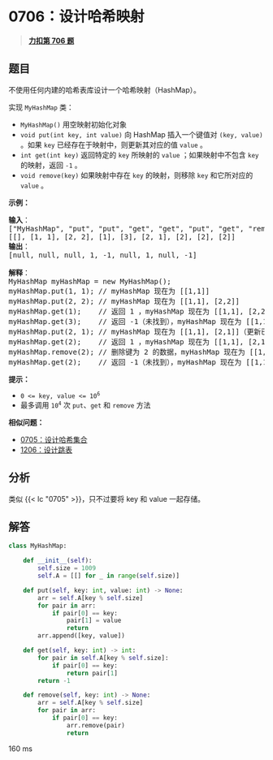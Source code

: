 # 0706：设计哈希映射


> <u>**[力扣第 706 题](https://leetcode.cn/problems/design-hashmap/)**</u>

## 题目

<p>不使用任何内建的哈希表库设计一个哈希映射（HashMap）。</p>

<p>实现 <code>MyHashMap</code> 类：</p>

<ul>
<li><code>MyHashMap()</code> 用空映射初始化对象</li>
<li><code>void put(int key, int value)</code> 向 HashMap 插入一个键值对 <code>(key, value)</code> 。如果 <code>key</code> 已经存在于映射中，则更新其对应的值 <code>value</code> 。</li>
<li><code>int get(int key)</code> 返回特定的 <code>key</code> 所映射的 <code>value</code> ；如果映射中不包含 <code>key</code> 的映射，返回 <code>-1</code> 。</li>
<li><code>void remove(key)</code> 如果映射中存在 <code>key</code> 的映射，则移除 <code>key</code> 和它所对应的 <code>value</code> 。</li>
</ul>



<p><strong>示例：</strong></p>

<pre>
<strong>输入</strong>：
["MyHashMap", "put", "put", "get", "get", "put", "get", "remove", "get"]
[[], [1, 1], [2, 2], [1], [3], [2, 1], [2], [2], [2]]
<strong>输出</strong>：
[null, null, null, 1, -1, null, 1, null, -1]

<strong>解释</strong>：
MyHashMap myHashMap = new MyHashMap();
myHashMap.put(1, 1); // myHashMap 现在为 [[1,1]]
myHashMap.put(2, 2); // myHashMap 现在为 [[1,1], [2,2]]
myHashMap.get(1);    // 返回 1 ，myHashMap 现在为 [[1,1], [2,2]]
myHashMap.get(3);    // 返回 -1（未找到），myHashMap 现在为 [[1,1], [2,2]]
myHashMap.put(2, 1); // myHashMap 现在为 [[1,1], [2,1]]（更新已有的值）
myHashMap.get(2);    // 返回 1 ，myHashMap 现在为 [[1,1], [2,1]]
myHashMap.remove(2); // 删除键为 2 的数据，myHashMap 现在为 [[1,1]]
myHashMap.get(2);    // 返回 -1（未找到），myHashMap 现在为 [[1,1]]
</pre>



<p><strong>提示：</strong></p>

<ul>
<li><code>0 &lt;= key, value &lt;= 10<sup>6</sup></code></li>
<li>最多调用 <code>10<sup>4</sup></code> 次 <code>put</code>、<code>get</code> 和 <code>remove</code> 方法</li>
</ul>


**相似问题：**
- [0705：设计哈希集合](/leetcode/0705)
- [1206：设计跳表](/leetcode/1206)


## 分析

类似 {{< lc "0705" >}}，只不过要将 key 和 value 一起存储。

## 解答

```python
class MyHashMap:

    def __init__(self):
        self.size = 1009
        self.A = [[] for _ in range(self.size)]

    def put(self, key: int, value: int) -> None:
        arr = self.A[key % self.size]
        for pair in arr:
            if pair[0] == key:
                pair[1] = value
                return
        arr.append([key, value])

    def get(self, key: int) -> int:
        for pair in self.A[key % self.size]:
            if pair[0] == key:
                return pair[1]
        return -1

    def remove(self, key: int) -> None:
        arr = self.A[key % self.size]
        for pair in arr:
            if pair[0] == key:
                arr.remove(pair)
                return
```
160 ms

